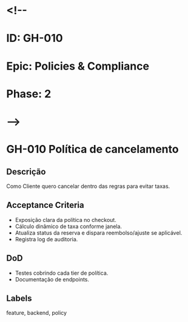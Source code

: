 # <!--
# ID: GH-010
# Epic: Policies & Compliance
# Phase: 2
# -->

# GH-010 Política de cancelamento

## Descrição

Como Cliente quero cancelar dentro das regras para evitar taxas.

## Acceptance Criteria

- Exposição clara da política no checkout.
- Cálculo dinâmico de taxa conforme janela.
- Atualiza status da reserva e dispara reembolso/ajuste se aplicável.
- Registra log de auditoria.

## DoD

- Testes cobrindo cada tier de política.
- Documentação de endpoints.

## Labels

feature, backend, policy
